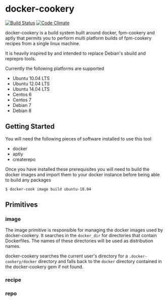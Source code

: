 # docker-cookery

[![Build Status](https://img.shields.io/travis/kisoku/docker-cookery.svg)](https://travis-ci.org/kisoku/docker-cookery)
[![Code Climate](https://img.shields.io/codeclimate/github/kisoku/docker-cookery.svg)](https://codeclimate.com/github/kisoku/docker-cookery)

docker-cookery is a build system built around docker, fpm-cookery and aptly
that permits you to perform multi platform builds of fpm-cookery recipes from a
single linux machine.

It is heavily inspired by and intended to replace Debian's sbuild and reprepro tools.

Currently the following platforms are supported

* Ubuntu 10.04 LTS
* Ubuntu 12.04 LTS
* Ubuntu 14.04 LTS
* Centos 6
* Centos 7
* Debian 7
* Debian 8

## Getting Started

You will need the following pieces of software installed to use this tool

* docker
* aptly
* createrepo

Once you have installed these prerequisites you will need to build the docker
images and import them to your docker instance before being able to build any
packages

    $ docker-cook image build ubuntu-10.04

## Primitives

### image

The image primitive is responsible for managing the docker images used by
docker-cookery. It searches in the `docker_dir` for directories that contain
Dockerfiles. The names of these directories will be used as distribution
names.

docker-cookery searches the current user's directory for a
`.docker-cookery/docker` directory and falls back to the `docker` directory
contained in the docker-cookery gem if not found.

### recipe


### repo



<!--
vim: ft=markdown tw=80
-->
